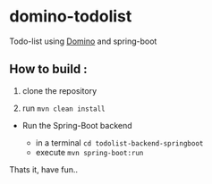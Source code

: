 # domino-todolist
Todo-list using [Domino](https://github.com/GwtDomino/domino) and spring-boot

## How to build :

1. clone the repository

2. run `mvn clean install`

- Run the Spring-Boot backend

   - in a terminal `cd todolist-backend-springboot`
   - execute `mvn spring-boot:run`


Thats it, have fun..
  
